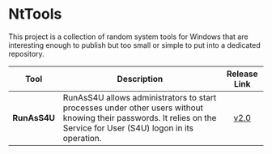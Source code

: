 # NtTools

This project is a collection of random system tools for Windows that are interesting enough to publish but too small or simple to put into a dedicated repository.

Tool         | Description | Release Link
------------ | ----------- | :----------:
**RunAsS4U** | RunAsS4U allows administrators to start processes under other users without knowing their passwords. It relies on the Service for User (S4U) logon in its operation. | [v2.0](https://github.com/diversenok/NtTools/releases/tag/v2.0-RunAsS4U)
